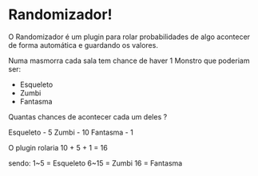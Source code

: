 # Randomizador!

O Randomizador é um plugin para rolar probabilidades de algo acontecer de forma automática e guardando os valores.

Numa masmorra cada sala tem chance de haver 1 Monstro que poderiam ser:

* Esqueleto
* Zumbi
* Fantasma

Quantas chances de acontecer cada um deles ?

Esqueleto - 5
Zumbi - 10
Fantasma - 1

O plugin rolaria 10 + 5 + 1 = 16

sendo: 
1~5 = Esqueleto 
6~15 = Zumbi
16 = Fantasma

